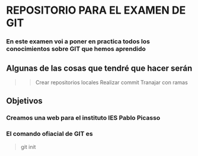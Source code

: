 # REPOSITORIO PARA EL EXAMEN DE GIT 
### En este examen voi a poner en practica todos los conocimientos sobre GIT que hemos aprendido


## Algunas de las cosas que tendré que hacer serán

>> Crear repositorios locales
>> Realizar commit
>> Tranajar con ramas 

## Objetivos 

### Creamos una web para el instituto IES Pablo Picasso

### El comando ofiacial de GIT es 

> git init
